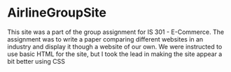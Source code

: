 # AirlineGroupSite

This site was a part of the group assignment for IS 301 - E-Commerce. The assignment was to write a paper comparing different websites in an industry and display it though a website of our own.  We were instructed to use basic HTML for the site, but I took the lead in making the site appear a bit better using CSS
